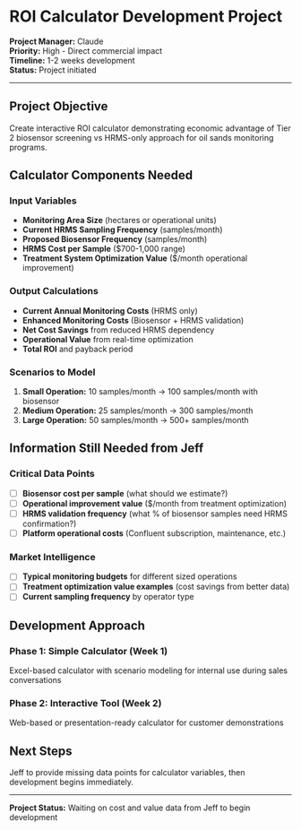 # ROI Calculator Development Project

**Project Manager:** Claude  
**Priority:** High - Direct commercial impact  
**Timeline:** 1-2 weeks development  
**Status:** Project initiated  

---

## **Project Objective**

Create interactive ROI calculator demonstrating economic advantage of Tier 2 biosensor screening vs HRMS-only approach for oil sands monitoring programs.

## **Calculator Components Needed**

### **Input Variables**
- **Monitoring Area Size** (hectares or operational units)
- **Current HRMS Sampling Frequency** (samples/month)  
- **Proposed Biosensor Frequency** (samples/month)
- **HRMS Cost per Sample** ($700-1,000 range)
- **Treatment System Optimization Value** ($/month operational improvement)

### **Output Calculations**
- **Current Annual Monitoring Costs** (HRMS only)
- **Enhanced Monitoring Costs** (Biosensor + HRMS validation)
- **Net Cost Savings** from reduced HRMS dependency  
- **Operational Value** from real-time optimization
- **Total ROI** and payback period

### **Scenarios to Model**
1. **Small Operation:** 10 samples/month → 100 samples/month with biosensor
2. **Medium Operation:** 25 samples/month → 300 samples/month  
3. **Large Operation:** 50 samples/month → 500+ samples/month

## **Information Still Needed from Jeff**

### **Critical Data Points**
- [ ] **Biosensor cost per sample** (what should we estimate?)
- [ ] **Operational improvement value** ($/month from treatment optimization)
- [ ] **HRMS validation frequency** (what % of biosensor samples need HRMS confirmation?)
- [ ] **Platform operational costs** (Confluent subscription, maintenance, etc.)

### **Market Intelligence**
- [ ] **Typical monitoring budgets** for different sized operations
- [ ] **Treatment optimization value examples** (cost savings from better data)
- [ ] **Current sampling frequency** by operator type

## **Development Approach**

### **Phase 1: Simple Calculator (Week 1)**
Excel-based calculator with scenario modeling for internal use during sales conversations

### **Phase 2: Interactive Tool (Week 2)**  
Web-based or presentation-ready calculator for customer demonstrations

## **Next Steps**
Jeff to provide missing data points for calculator variables, then development begins immediately.

---

**Project Status:** Waiting on cost and value data from Jeff to begin development